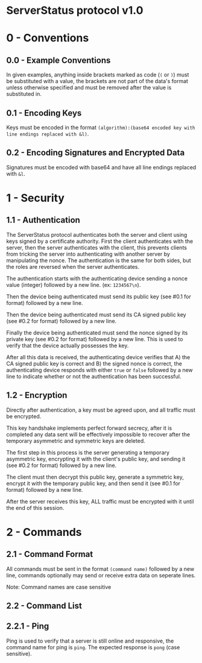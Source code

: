 # ServerStatus protocol v1.0

# 0 - Conventions

## 0.0 - Example Conventions

In given examples, anything inside brackets marked as code (`(` or `)`) must be substituted with a value, the brackets are not part of the data's format unless otherwise specified and must be removed after the value is substituted in.

## 0.1 - Encoding Keys

Keys must be encoded in the format `(algorithm):(base64 encoded key with line endings replaced with &l)`.

## 0.2 - Encoding Signatures and Encrypted Data

Signatures must be encoded with base64 and have all line endings replaced with `&l`.

# 1 - Security

## 1.1 - Authentication

The ServerStatus protocol authenticates both the server and client using keys signed by a certificate authority. First the client authenticates with the server, then the server authenticates with the client, this prevents clients from tricking the server into authenticating with another server by manipulating the nonce. The authentication is the same for both sides, but the roles are reversed when the server authenticates.

The authentication starts with the authenticating device sending a nonce value (integer) followed by a new line. (ex: `1234567\n`).

Then the device being authenticated must send its public key (see #0.1 for format) followed by a new line.

Then the device being authenticated must send its CA signed public key (see #0.2 for format) followed by a new line.

Finally the device being authenticated must send the nonce signed by its private key (see #0.2 for format) followed by a new line. This is used to verify that the device actually possesses the key.

After all this data is received, the authenticating device verifies that A) the CA signed public key is correct and B) the signed nonce is correct, the authenticating device responds with either `true` or `false` followed by a new line to indicate whether or not the authentication has been successful.

## 1.2 - Encryption

Directly after authentication, a key must be agreed upon, and all traffic must be encrypted.

This key handshake implements perfect forward secrecy, after it is completed any data sent will be effectively impossible to recover after the temporary asymmetric and symmetric keys are deleted.

The first step in this process is the server generating a temporary asymmetric key, encrypting it with the client's public key, and sending it (see #0.2 for format) followed by a new line.

The client must then decrypt this public key, generate a symmetric key, encrypt it with the temporary public key, and then send it (see #0.1 for format) followed by a new line.

After the server receives this key, ALL traffic must be encrypted with it until the end of this session.

# 2 - Commands

## 2.1 - Command Format

All commands must be sent in the format `(command name)` followed by a new line, commands optionally may send or receive extra data on seperate lines.

Note: Command names are case sensitive

## 2.2 - Command List

## 2.2.1 - Ping

Ping is used to verify that a server is still online and responsive, the command name for ping is `ping`. The expected response is `pong` (case sensitive).